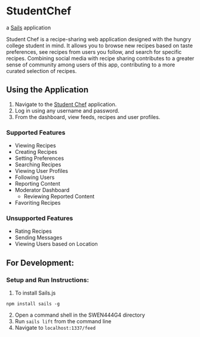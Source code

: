 # StudentChef

a [Sails](http://sailsjs.org) application

Student Chef is a recipe-sharing web application designed with the hungry college student in mind. It allows you to browse new recipes based on taste preferences, see recipes from users you follow, and search for specific recipes. Combining social media with recipe sharing contributes to a greater sense of community among users of this app, contributing to a more curated selection of recipes. 

## Using the Application
1. Navigate to the [Student Chef](http://student-chef.herokuapp.com/) application. 
2. Log in using any username and password. 
3. From the dashboard, view feeds, recipes and user profiles. 


### Supported Features
- Viewing Recipes
- Creating Recipes
- Setting Preferences
- Searching Recipes
- Viewing User Profiles
- Following Users
- Reporting Content
- Moderator Dashboard
    - Reviewing Reported Content
- Favoriting Recipes

### Unsupported Features
- Rating Recipes
- Sending Messages
- Viewing Users based on Location


## For Development: 
### Setup and Run Instructions:
1. To install Sails.js

`npm install sails -g`

2. Open a command shell in the SWEN444G4 directory
3. Run `sails lift` from the command line
4. Navigate to `localhost:1337/feed`